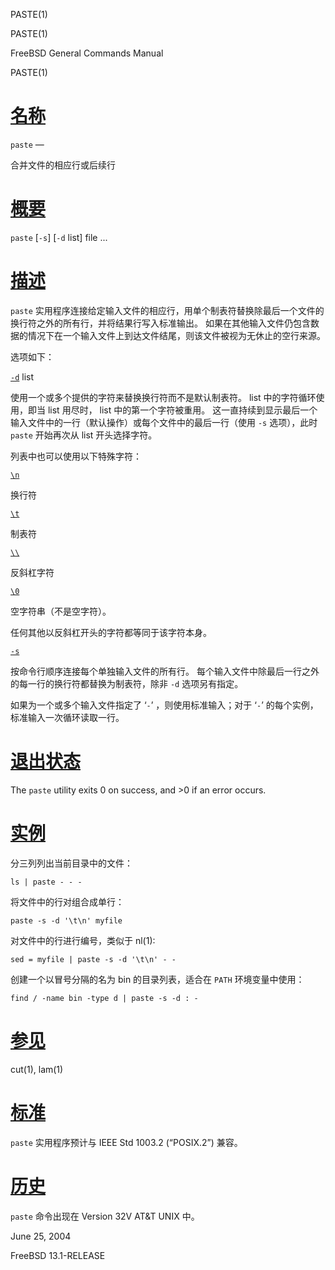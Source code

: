   PASTE(1)  

PASTE(1)

FreeBSD General Commands Manual

PASTE(1)

[名称](#__u540D___u79F0_)
=======================

`paste` —

合并文件的相应行或后续行

[概要](#__u6982___u8981_)
=======================

`paste` \[`-s`\] \[`-d` list\] file ...

[描述](#__u63CF___u8FF0_)
=======================

`paste` 实用程序连接给定输入文件的相应行，用单个制表符替换除最后一个文件的换行符之外的所有行，并将结果行写入标准输出。 如果在其他输入文件仍包含数据的情况下在一个输入文件上到达文件结尾，则该文件被视为无休止的空行来源。

选项如下：

[`-d`](#d) list

使用一个或多个提供的字符来替换换行符而不是默认制表符。 list 中的字符循环使用，即当 list 用尽时， list 中的第一个字符被重用。 这一直持续到显示最后一个输入文件中的一行（默认操作）或每个文件中的最后一行（使用 `-s` 选项），此时 `paste` 开始再次从 list 开头选择字符。

列表中也可以使用以下特殊字符：

[`\n`](#_en)

换行符

[`\t`](#_et)

制表符

[`\\`](#_e_e)

反斜杠字符

[`\0`](#_e0)

空字符串（不是空字符）。

任何其他以反斜杠开头的字符都等同于该字符本身。

[`-s`](#s)

按命令行顺序连接每个单独输入文件的所有行。 每个输入文件中除最后一行之外的每一行的换行符都替换为制表符，除非 `-d` 选项另有指定。

如果为一个或多个输入文件指定了 ‘`-`’ ，则使用标准输入；对于 ‘`-`’ 的每个实例，标准输入一次循环读取一行。

[退出状态](#__u9000___u51FA___u72B6___u6001_)
=========================================

The `paste` utility exits 0 on success, and >0 if an error occurs.

[实例](#__u5B9E___u4F8B_)
=======================

分三列列出当前目录中的文件：

`ls | paste - - -`

将文件中的行对组合成单行：

`paste -s -d '\t\n' myfile`

对文件中的行进行编号，类似于 nl(1):

`sed = myfile | paste -s -d '\t\n' - -`

创建一个以冒号分隔的名为 bin 的目录列表，适合在 `PATH` 环境变量中使用：

`find / -name bin -type d | paste -s -d : -`

[参见](#__u53C2___u89C1_)
=======================

cut(1), lam(1)

[标准](#__u6807___u51C6_)
=======================

`paste` 实用程序预计与 IEEE Std 1003.2 (“POSIX.2”) 兼容。

[历史](#__u5386___u53F2_)
=======================

`paste` 命令出现在 Version 32V AT&T UNIX 中。

June 25, 2004

FreeBSD 13.1-RELEASE